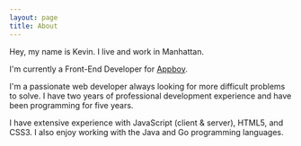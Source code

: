 ```yaml
---
layout: page
title: About
---
```


Hey, my name is Kevin. I live and work in Manhattan.

I'm currently a Front-End Developer for [Appboy](http://appboy.com).

I'm a passionate web developer always looking for more difficult problems to solve. I have two years of professional development experience and have been programming for five years.

I have extensive experience with JavaScript (client & server), HTML5, and CSS3. I also enjoy working with the Java and Go programming languages.
